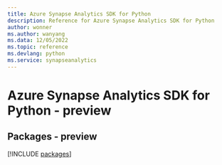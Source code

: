 ```yaml
---
title: Azure Synapse Analytics SDK for Python
description: Reference for Azure Synapse Analytics SDK for Python
author: wonner
ms.author: wanyang
ms.data: 12/05/2022
ms.topic: reference
ms.devlang: python
ms.service: synapseanalytics
---
```

# Azure Synapse Analytics SDK for Python - preview
## Packages - preview
[!INCLUDE [packages](synapse-analytics-index.md)]